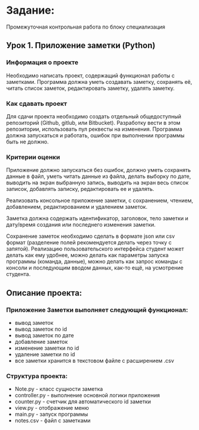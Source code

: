 # Задание:

Промежуточная контрольная работа по блоку специализация

## Урок 1. Приложение заметки (Python)

### Информация о проекте
Необходимо написать проект, содержащий функционал работы с заметками. Программа должна уметь создавать заметку, сохранять её, читать список заметок, редактировать заметку, удалять заметку.

### Как сдавать проект

Для сдачи проекта необходимо создать отдельный общедоступный репозиторий (Github, gitlub, или Bitbucket). Разработку вести в этом репозитории, использовать пул реквесты на изменения. Программа должна запускаться и работать, ошибок при выполнении программы быть не должно.

### Критерии оценки

Приложение должно запускаться без ошибок, должно уметь сохранять данные в файл, уметь читать данные из файла, делать выборку по дате, выводить на экран выбранную запись, выводить на экран весь список записок, добавлять записку, редактировать ее и удалять.


Реализовать консольное приложение заметки, с сохранением, чтением, добавлением, редактированием и удалением заметок.

Заметка должна содержать идентификатор, заголовок, тело заметки и дату/время создания или последнего изменения заметки.

Сохранение заметок необходимо сделать в формате json или csv формат (разделение полей рекомендуется делать через точку с запятой). Реализацию пользовательского интерфейса студент может делать как ему удобнее, можно делать как параметры запуска программы (команда, данные), можно делать как запрос команды с консоли и последующим вводом данных, как-то ещё, на усмотрение студента.


## Описание проекта:

### Приложение Заметки выполняет следующий функционал:
* вывод заметок
* вывод заметок по id
* вывод заметок по дате
* добавление заметок
* изменение заметки по id
* удаление заметки по id
* все заметки хранится в текстовом файле с расширением .csv

### Структура проекта:

* Note.py - класс сущности заметка
* сontroller.py - выполнение основной логики приложения
* counter.py - счетчик для автоматического id заметки
* view.py - отображение меню
* main.py - запуск программы
* notes.csv - файл с заметками

